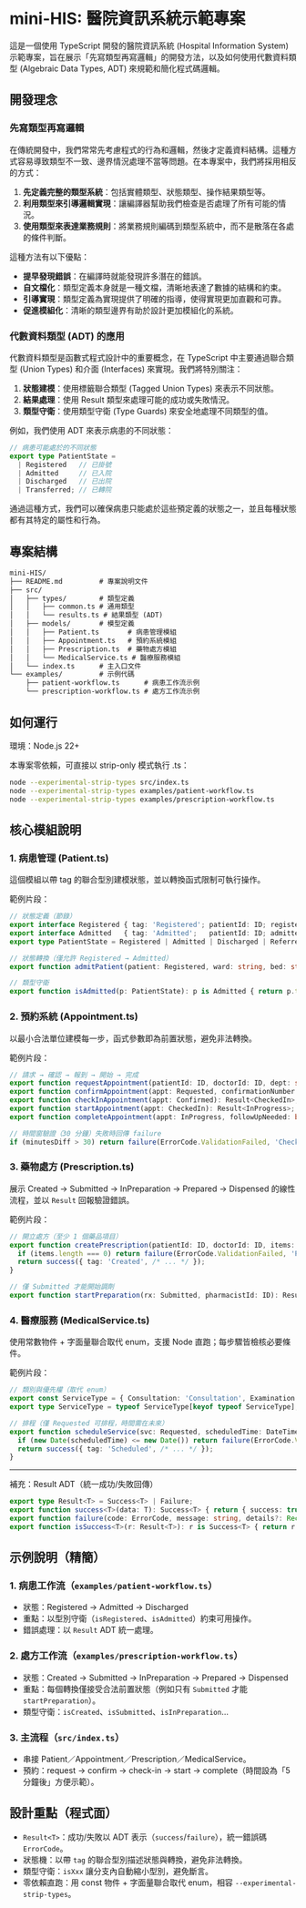 # mini-HIS: 醫院資訊系統示範專案

這是一個使用 TypeScript 開發的醫院資訊系統 (Hospital Information System) 示範專案，旨在展示「先寫類型再寫邏輯」的開發方法，以及如何使用代數資料類型 (Algebraic Data Types, ADT) 來規範和簡化程式碼邏輯。

## 開發理念

### 先寫類型再寫邏輯

在傳統開發中，我們常常先考慮程式的行為和邏輯，然後才定義資料結構。這種方式容易導致類型不一致、邊界情況處理不當等問題。在本專案中，我們將採用相反的方式：

1. **先定義完整的類型系統**：包括實體類型、狀態類型、操作結果類型等。
2. **利用類型來引導邏輯實現**：讓編譯器幫助我們檢查是否處理了所有可能的情況。
3. **使用類型來表達業務規則**：將業務規則編碼到類型系統中，而不是散落在各處的條件判斷。

這種方法有以下優點：

- **提早發現錯誤**：在編譯時就能發現許多潛在的錯誤。
- **自文檔化**：類型定義本身就是一種文檔，清晰地表達了數據的結構和約束。
- **引導實現**：類型定義為實現提供了明確的指導，使得實現更加直觀和可靠。
- **促進模組化**：清晰的類型邊界有助於設計更加模組化的系統。

### 代數資料類型 (ADT) 的應用

代數資料類型是函數式程式設計中的重要概念，在 TypeScript 中主要通過聯合類型 (Union Types) 和介面 (Interfaces) 來實現。我們將特別關注：

1. **狀態建模**：使用標籤聯合類型 (Tagged Union Types) 來表示不同狀態。
2. **結果處理**：使用 Result 類型來處理可能的成功或失敗情況。
3. **類型守衛**：使用類型守衛 (Type Guards) 來安全地處理不同類型的值。

例如，我們使用 ADT 來表示病患的不同狀態：

```typescript
// 病患可能處於的不同狀態
export type PatientState = 
  | Registered   // 已掛號
  | Admitted     // 已入院
  | Discharged   // 已出院
  | Transferred; // 已轉院
```

通過這種方式，我們可以確保病患只能處於這些預定義的狀態之一，並且每種狀態都有其特定的屬性和行為。


## 專案結構

```txt
mini-HIS/
├── README.md         # 專案說明文件
├── src/
│   ├── types/        # 類型定義
│   │   ├── common.ts # 通用類型
│   │   └── results.ts # 結果類型 (ADT)
│   ├── models/       # 模型定義
│   │   ├── Patient.ts       # 病患管理模組
│   │   ├── Appointment.ts   # 預約系統模組
│   │   ├── Prescription.ts  # 藥物處方模組
│   │   └── MedicalService.ts # 醫療服務模組
│   └── index.ts      # 主入口文件
└── examples/         # 示例代碼
    ├── patient-workflow.ts      # 病患工作流示例
    └── prescription-workflow.ts # 處方工作流示例
```

## 如何運行

環境：Node.js 22+

本專案零依賴，可直接以 strip-only 模式執行 .ts：

```bash
node --experimental-strip-types src/index.ts
node --experimental-strip-types examples/patient-workflow.ts
node --experimental-strip-types examples/prescription-workflow.ts
```

## 核心模組說明

### 1. 病患管理 (Patient.ts)

這個模組以帶 tag 的聯合型別建模狀態，並以轉換函式限制可執行操作。

範例片段：

```ts
// 狀態定義（節錄）
export interface Registered { tag: 'Registered'; patientId: ID; registeredAt: DateTime; info: PatientInfo; }
export interface Admitted   { tag: 'Admitted';   patientId: ID; admittedAt: DateTime; wardNumber: string; bedNumber: string; attendingDoctorId: ID; info: PatientInfo; diagnoses: Diagnosis[]; }
export type PatientState = Registered | Admitted | Discharged | Referred | Deceased;

// 狀態轉換（僅允許 Registered → Admitted）
export function admitPatient(patient: Registered, ward: string, bed: string, doctorId: ID): Result<Admitted> { /* 驗證 → success/failure */ }

// 類型守衛
export function isAdmitted(p: PatientState): p is Admitted { return p.tag === 'Admitted'; }
```

### 2. 預約系統 (Appointment.ts)

以最小合法單位建模每一步，函式參數即為前置狀態，避免非法轉換。

範例片段：

```ts
// 請求 → 確認 → 報到 → 開始 → 完成
export function requestAppointment(patientId: ID, doctorId: ID, dept: string, time: TimeSlot, purpose: string): Result<Requested>;
export function confirmAppointment(appt: Requested, confirmationNumber: string): Result<Confirmed>;
export function checkInAppointment(appt: Confirmed): Result<CheckedIn>;
export function startAppointment(appt: CheckedIn): Result<InProgress>;
export function completeAppointment(appt: InProgress, followUpNeeded: boolean, notes?: string): Result<Completed>;

// 時間窗驗證（30 分鐘）失敗時回傳 failure
if (minutesDiff > 30) return failure(ErrorCode.ValidationFailed, 'Check-in time is outside the allowed window ...');
```

### 3. 藥物處方 (Prescription.ts)

展示 Created → Submitted → InPreparation → Prepared → Dispensed 的線性流程，並以 `Result` 回報驗證錯誤。

範例片段：

```ts
// 開立處方（至少 1 個藥品項目）
export function createPrescription(patientId: ID, doctorId: ID, items: PrescriptionItem[], notes?: string): Result<Created> {
  if (items.length === 0) return failure(ErrorCode.ValidationFailed, 'Prescription must contain at least one medication item.');
  return success({ tag: 'Created', /* ... */ });
}

// 僅 Submitted 才能開始調劑
export function startPreparation(rx: Submitted, pharmacistId: ID): Result<InPreparation>;
```

### 4. 醫療服務 (MedicalService.ts)

使用常數物件 + 字面量聯合取代 enum，支援 Node 直跑；每步驟皆檢核必要條件。

範例片段：

```ts
// 類別與優先權（取代 enum）
export const ServiceType = { Consultation: 'Consultation', Examination: 'Examination', /* ... */ } as const;
export type ServiceType = typeof ServiceType[keyof typeof ServiceType];

// 排程（僅 Requested 可排程，時間需在未來）
export function scheduleService(svc: Requested, scheduledTime: DateTime, scheduledBy: ID, staff?: MedicalStaff[], location?: string): Result<Scheduled> {
  if (new Date(scheduledTime) <= new Date()) return failure(ErrorCode.ValidationFailed, 'Scheduled time must be in the future.');
  return success({ tag: 'Scheduled', /* ... */ });
}
```

---

補充：Result ADT（統一成功/失敗回傳）

```ts
export type Result<T> = Success<T> | Failure;
export function success<T>(data: T): Success<T> { return { success: true, data }; }
export function failure(code: ErrorCode, message: string, details?: Record<string, unknown>): Failure { return { success: false, error: { code, message, details } }; }
export function isSuccess<T>(r: Result<T>): r is Success<T> { return r.success === true; }
```

## 示例說明（精簡）

### 1. 病患工作流（`examples/patient-workflow.ts`）

- 狀態：Registered → Admitted → Discharged
- 重點：以型別守衛（`isRegistered`、`isAdmitted`）約束可用操作。
- 錯誤處理：以 `Result` ADT 統一處理。

### 2. 處方工作流（`examples/prescription-workflow.ts`）

- 狀態：Created → Submitted → InPreparation → Prepared → Dispensed
- 重點：每個轉換僅接受合法前置狀態（例如只有 `Submitted` 才能 `startPreparation`）。
- 類型守衛：`isCreated`、`isSubmitted`、`isInPreparation`…

### 3. 主流程（`src/index.ts`）

- 串接 Patient／Appointment／Prescription／MedicalService。
- 預約：request → confirm → check-in → start → complete（時間設為「5 分鐘後」方便示範）。

## 設計重點（程式面）

- `Result<T>`：成功/失敗以 ADT 表示（`success`/`failure`），統一錯誤碼 `ErrorCode`。
- 狀態機：以帶 `tag` 的聯合型別描述狀態與轉換，避免非法轉換。
- 類型守衛：`isXxx` 讓分支內自動縮小型別，避免斷言。
- 零依賴直跑：用 const 物件 + 字面量聯合取代 enum，相容 `--experimental-strip-types`。
